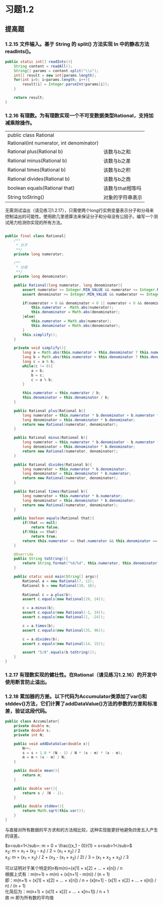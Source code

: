 <script type="text/javascript" src="http://cdn.mathjax.org/mathjax/latest/MathJax.js?config=default"></script>

# 习题1.2

## 提高题

### 1.2.15 文件输入。基于 String 的 split() 方法实现 In 中的静态方法 readInts()。

```java
public static int[] readInts(){
	String content = readAll();
	String[] params = content.split("\\s");
	int[] result = new int[params.length];
	for(int i=0; i<params.length; i++){
		result[i] = Integer.parseInt(params[i]);
	}

	return result;
}
```

### 1.2.16 有理数。为有理数实现一个不可变数据类型Rational，支持加减乘除操作。

<table>
	<tbody>
	<tr>
		<td>public class Rational</td>
	</tr>
	<tr>
		<td>Rational(int numerator, int denominator)</td>
	</tr>
	<tr>
		<td>Rational plus(Rational b)</td>
		<td>该数与b之和</td>
	</tr>
	<tr>
		<td>Rational minus(Rational b)</td>
		<td>该数与b之差</td>
	</tr>
	<tr>
		<td>Rational times(Rational b)</td>
		<td>该数与b之积</td>
	</tr>
	<tr>
		<td>Rational divides(Rational b)</td>
		<td>该数与b之商</td>
	</tr>
	<tr>
		<td>boolean equals(Rational that)</td>
		<td>该数与that相等吗</td>
	</tr>
	<tr>
		<td>String toString()</td>
		<td>对象的字符串表示</td>
	</tr>
    </tbody>
</table>

无需测试溢出（请见练习1.2.17），只需使两个long行实例变量表示分子和分母来控制溢出的可能性。使用欧几里德算法来保证分子和分母没有公因子。编写一个测试用力检测你实现的所有方法。

```java

public final class Rational{
	/**
	 * 分子
	 **/
	private long numerator;

	/**
	 * 分母
	 **/
	private long denominator;

	public Rational(long numerator, long denominator){
		assert numerator >= Integer.MIN_VALUE && numerator <= Integer.MAX_VALUE;
		assert denominator >= Integer.MIN_VALUE && numberator <= Integer.MAX_VALUE;

        if(numerator > 0 && denominator < 0 || numerator < 0 && denominator > 0){
            this.numerator = -Math.abs(numerator);
            this.denominator = Math.abs(denominator);
        }else{
		    this.numerator = Math.abs(numerator);
            this.denominator = Math.abs(denominator);
        }
		this.simplify();
	}

	private void simplify(){
		long a = Math.abs(this.numerator > this.denominator ? this.numerator : this.denominator);
		long b = Math.abs(this.numerator > this.denominator ? this.denominator : this.numerator);
		long c = a % b;
		while(c != 0){
			a = b;
			b = c;
			c = a % b;
		}

		this.numerator = this.numerator / b;
		this.denominator = this.denominator / b;
	}

	public Rational plus(Rational b){
		long numerator = this.numerator * b.denominator + b.numerator * this.denominator;
		long denominator = this.denominator * b.denominator;
		return new Rational(numerator, denominator);
	}

	public Rational minus(Rational b){
		long numerator = this.numerator * b.denominator - b.numerator * this.denominator;
		long denominator = this.denominator * b.denominator;
		return new Rational(numerator, denominator);
	}

	public Rational divides(Rational b){
		long numerator = this.numerator * b.denominator;
		long denominator = this.denominator * b.numerator;
		return new Rational(numerator, denominator);
	}

	public Rational times(Rational b){
		long numerator = this.numerator * b.numerator;
		long denominator = this.denominator * b.denominator;
		return new Rational(numerator, denominator);
	}

	public boolean equals(Rational that){
		if(that == null)
			return false;
		if(this == that)
			return true;
		return this.numerator == that.numerator && this.denominator == that.denominator;
	}

	@Override
	public String toString(){
		return String.format("%d/%d", this.numerator, this.denominator);
	}

	public static void main(String[] args){
		Rational a = new Rational(7, 12);
		Rational b = new Rational(10, 16);
		
		Rational c = a.plus(b);
		assert c.equals(new Rational(29, 24));

		c = a.minus(b);
        assert c.equals(new Rational(-1, 24));
        assert c.equals(new Rational(1, -24));

		c = a.times(b);
		assert c.equals(new Rational(35, 96));

		c = a.divides(b);
		assert c.equals(new Rational(14, 15));

		assert "5/8".equals(b.toString());
	}
}

```

### 1.2.17 有理数实现的健壮性。在Rational（请见练习1.2.16）的开发中使用断言防止溢出。 

### 1.2.18 累加器的方差。以下代码为Accumulator类添加了var()和stddev()方法，它们计算了addDataValue()方法的参数的方差和标准差，验证这段代码。

```java
public class Accumulator{
	private double m;
	private double s;
	private int N;

	public void addDataValue(double x){
		N++;
		s = s + 1.0 * (N - 1) / N * (x - m) * (x - m);
		m = m + (x - m) / N;
	}

	public double mean(){
		return m;
	}

	public double var(){
		return s / (N - 1);
	}

	public double stddev(){
		return Math.sqrt(this.var());
	}
}
```

与直接对所有数据的平方求和的方法相比较，这种实现能更好地避免四舍五入产生的误差。

$x<sub>1</sub>: m = 0 + \frac{(x_1 - 0)}{1} = x<sub>1</sub>$<br/>
x<sub>2</sub>: m = x<sub>1</sub> + (x<sub>2</sub> - x<sub>1</sub>) / 2 = (x<sub>1</sub> + x<sub>2</sub>) / 2<br/>
x<sub>3</sub>: m = (x<sub>1</sub> + x<sub>2</sub>) / 2 + (x<sub>3</sub> - (x<sub>1</sub> + x<sub>2</sub>) / 2) / 3 = (x<sub>1</sub> + x<sub>2</sub> + x<sub>3</sub>) / 3<br/>

可以证明对于某个特定的n有m(n)=(x[1] + x[2] + ... + x[n]) / n<br/>
根据上式有：m(n+1) = m(n) + (x[n+1] - m(n)) / (n + 1)<br/>
即：m(n+1) = (x[1] + x[2] + ... + x[n]) / n + (x[n+1] - (x[1] + x[2] + ... + x[n]) / n) / (n + 1)<br />
化简后为：m(n+1) = (x[1] + x[2] + ... + x[n+1]) / n + 1<br/>
故 m 即为所有数的平均值<br/>
